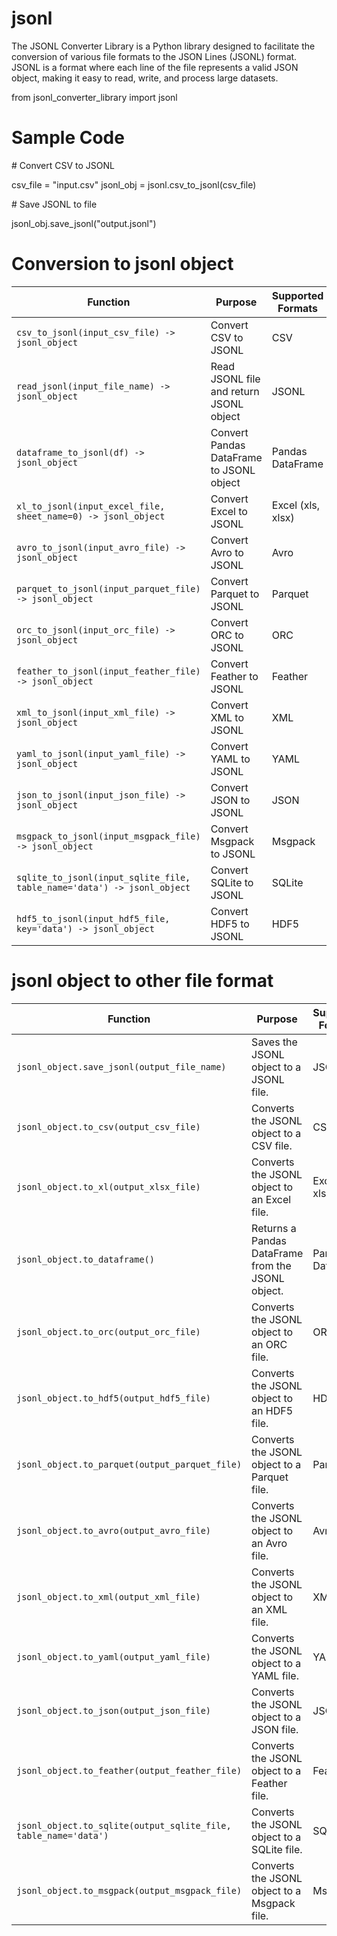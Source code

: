 # jsonl

The JSONL Converter Library is a Python library designed to facilitate the conversion of various file formats to the JSON Lines (JSONL) format. JSONL is a format where each line of the file represents a valid JSON object, making it easy to read, write, and process large datasets.

from jsonl_converter_library import jsonl

# Sample Code
\# Convert CSV to JSONL

csv_file = "input.csv"
jsonl_obj = jsonl.csv_to_jsonl(csv_file)

\# Save JSONL to file

jsonl_obj.save_jsonl("output.jsonl")



# Conversion to jsonl object

| Function                                         | Purpose                                              | Supported Formats        |
| ------------------------------------------------ | ---------------------------------------------------- | ------------------------ |
| `csv_to_jsonl(input_csv_file) -> jsonl_object`    | Convert CSV to JSONL                                 | CSV                      |
| `read_jsonl(input_file_name) -> jsonl_object`     | Read JSONL file and return JSONL object              | JSONL                    |
| `dataframe_to_jsonl(df) -> jsonl_object`          | Convert Pandas DataFrame to JSONL object             | Pandas DataFrame         |
| `xl_to_jsonl(input_excel_file, sheet_name=0) -> jsonl_object` | Convert Excel to JSONL                | Excel (xls, xlsx)        |
| `avro_to_jsonl(input_avro_file) -> jsonl_object`  | Convert Avro to JSONL                                | Avro                     |
| `parquet_to_jsonl(input_parquet_file) -> jsonl_object` | Convert Parquet to JSONL                       | Parquet                  |
| `orc_to_jsonl(input_orc_file) -> jsonl_object`    | Convert ORC to JSONL                                 | ORC                      |
| `feather_to_jsonl(input_feather_file) -> jsonl_object` | Convert Feather to JSONL                       | Feather                  |
| `xml_to_jsonl(input_xml_file) -> jsonl_object`    | Convert XML to JSONL                                 | XML                      |
| `yaml_to_jsonl(input_yaml_file) -> jsonl_object`  | Convert YAML to JSONL                                | YAML                     |
| `json_to_jsonl(input_json_file) -> jsonl_object`  | Convert JSON to JSONL                                | JSON                     |
| `msgpack_to_jsonl(input_msgpack_file) -> jsonl_object` | Convert Msgpack to JSONL               | Msgpack                  |
| `sqlite_to_jsonl(input_sqlite_file, table_name='data') -> jsonl_object` | Convert SQLite to JSONL        | SQLite                   |
| `hdf5_to_jsonl(input_hdf5_file, key='data') -> jsonl_object` | Convert HDF5 to JSONL                          | HDF5                     |



# jsonl object to other file format

| Function                                                  | Purpose                                               | Supported Formats          |
| --------------------------------------------------------- | ----------------------------------------------------- | -------------------------- |
| `jsonl_object.save_jsonl(output_file_name)`                | Saves the JSONL object to a JSONL file.              | JSONL                      |
| `jsonl_object.to_csv(output_csv_file)`                     | Converts the JSONL object to a CSV file.             | CSV                        |
| `jsonl_object.to_xl(output_xlsx_file)`                     | Converts the JSONL object to an Excel file.          | Excel (xls, xlsx)          |
| `jsonl_object.to_dataframe()`                               | Returns a Pandas DataFrame from the JSONL object.    | Pandas DataFrame           |
| `jsonl_object.to_orc(output_orc_file)`                     | Converts the JSONL object to an ORC file.            | ORC                        |
| `jsonl_object.to_hdf5(output_hdf5_file)`                   | Converts the JSONL object to an HDF5 file.           | HDF5                       |
| `jsonl_object.to_parquet(output_parquet_file)`             | Converts the JSONL object to a Parquet file.         | Parquet                    |
| `jsonl_object.to_avro(output_avro_file)`                   | Converts the JSONL object to an Avro file.           | Avro                       |
| `jsonl_object.to_xml(output_xml_file)`                     | Converts the JSONL object to an XML file.            | XML                        |
| `jsonl_object.to_yaml(output_yaml_file)`                   | Converts the JSONL object to a YAML file.           | YAML                       |
| `jsonl_object.to_json(output_json_file)`                   | Converts the JSONL object to a JSON file.           | JSON                       |
| `jsonl_object.to_feather(output_feather_file)`             | Converts the JSONL object to a Feather file.        | Feather                    |
| `jsonl_object.to_sqlite(output_sqlite_file, table_name='data')` | Converts the JSONL object to a SQLite file.   | SQLite                     |
| `jsonl_object.to_msgpack(output_msgpack_file)`             | Converts the JSONL object to a Msgpack file.         | Msgpack                    |


